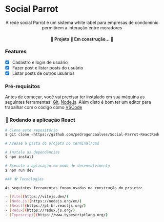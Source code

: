 # Social Parrot

<p align="center">A rede social Parrot é um sistema white label para empresas de condomínio permitirem a interação entre moradores</p>


<h4 align="center"> 
	🚧 Projeto  🚀 Em construção...  🚧
</h4>

### Features

- [x] Cadastro e login de usuário
- [x] Fazer post e listar posts do usuário
- [x] Listar posts de outros usuários

### Pré-requisitos

Antes de começar, você vai precisar ter instalado em sua máquina as seguintes ferramentas:
[Git](https://git-scm.com), [Node.js](https://nodejs.org/en/). 
Além disto é bom ter um editor para trabalhar com o código como [VSCode](https://code.visualstudio.com/)

### 🎲 Rodando a aplicação React

```bash
# Clone este repositório
$ git clone <https://github.com/pedrogoncaalves/Social-Parrot-ReactRedux>

# Acesse a pasta do projeto no terminal/cmd

# Instale as dependências
$ npm install

# Execute a aplicação em modo de desenvolvimento
$ npm run dev

### 🛠 Tecnologias

As seguintes ferramentas foram usadas na construção do projeto:

- [Vite](https://vitejs.dev/)
- [Node.js](https://nodejs.org/en/)
- [React](https://pt-br.reactjs.org/)
- [Redux](https://redux.js.org/)
- [Typescript](https://www.typescriptlang.org/)

